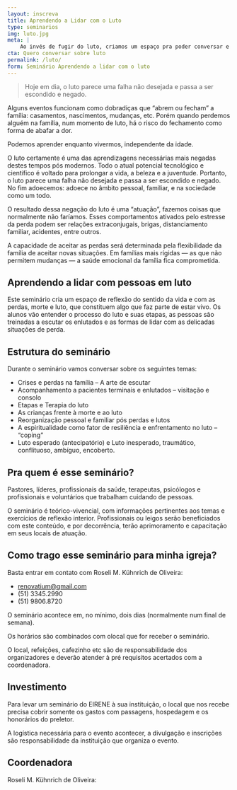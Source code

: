 ```yaml
---
layout: inscreva
title: Aprendendo a Lidar com o Luto
type: seminarios
img: luto.jpg
meta: |
    Ao invés de fugir do luto, criamos um espaço pra poder conversar e ter as ferramentas certas para poder passar com saúde por esses momentos difíceis.
cta: Quero conversar sobre luto
permalink: /luto/
form: Seminário Aprendendo a lidar com o luto
---
```


> Hoje em dia, o luto parece uma falha não desejada e passa a ser escondido e negado.

Alguns eventos funcionam como dobradiças que “abrem ou fecham” a família: casamentos, nascimentos, mudanças, etc. Porém quando perdemos alguém na família, num momento de luto, há o risco do fechamento como forma de abafar a dor.

Podemos aprender enquanto vivermos, independente da idade.

O luto certamente é uma das aprendizagens necessárias mais negadas destes tempos pós modernos. Todo o atual potencial tecnológico e científico é voltado para prolongar a vida, a beleza e a juventude. Portanto, o luto parece uma falha não desejada e passa a ser escondido e negado. No fim adoecemos: adoece no âmbito pessoal, familiar, e na sociedade como um todo.

O resultado dessa negação do luto é uma “atuação”, fazemos coisas que normalmente não faríamos. Esses comportamentos ativados pelo estresse da perda podem ser relações extraconjugais, brigas, distanciamento familiar, acidentes, entre outros.

A capacidade de aceitar as perdas será determinada pela flexibilidade da família de aceitar novas situações. Em famílias mais rígidas — as que não permitem mudanças — a saúde emocional da família fica comprometida.

## Aprendendo a lidar com pessoas em luto

Este seminário cria um espaço de reflexão do sentido da vida e com as perdas, morte e luto, que constituem algo que faz parte de estar vivo. Os alunos vão entender o processo do luto e suas etapas, as pessoas são treinadas a escutar os enlutados e as formas de lidar com as delicadas situações de perda.

## Estrutura do seminário

Durante o seminário vamos conversar sobre os seguintes temas:

* Crises e perdas na família – A arte de escutar
* Acompanhamento a pacientes terminais e enlutados – visitação e consolo
* Etapas e Terapia do luto
* As crianças frente à morte e ao luto
* Reorganização pessoal e familiar pós perdas e lutos
* A espiritualidade como fator de resiliência e enfrentamento no luto – “coping”
* Luto esperado (antecipatório) e Luto inesperado, traumático, conflituoso, ambíguo, encoberto.

## Pra quem é esse seminário?

Pastores, líderes, profissionais da saúde, terapeutas, psicólogos e profissionais e voluntários que trabalham cuidando de pessoas.

O seminário é teórico-vivencial, com informações pertinentes aos temas e exercícios de reflexão interior. Profissionais ou leigos serão beneficiados com este conteúdo, e por decorrência, terão aprimoramento e capacitação em seus locais de atuação.

## Como trago esse seminário para minha igreja?

Basta entrar em contato com Roseli M. Kühnrich de Oliveira:

* renovatium@gmail.com
* (51) 3345.2990  
* (51) 9806.8720

O seminário acontece em, no mínimo, dois dias (normalmente num final de semana).

Os horários são combinados com olocal que for receber o seminário.

O local, refeições, cafezinho etc são de responsabilidade dos organizadores e deverão atender à pré requisitos acertados com a coordenadora.

## Investimento

Para levar um seminário do EIRENE à sua instituição, o local que nos recebe precisa cobrir somente os gastos com passagens, hospedagem e os honorários do preletor.

A logística necessária para o evento acontecer, a divulgação e inscrições são responsabilidade da instituição que organiza o evento.

## Coordenadora

Roseli M. Kühnrich de Oliveira:
